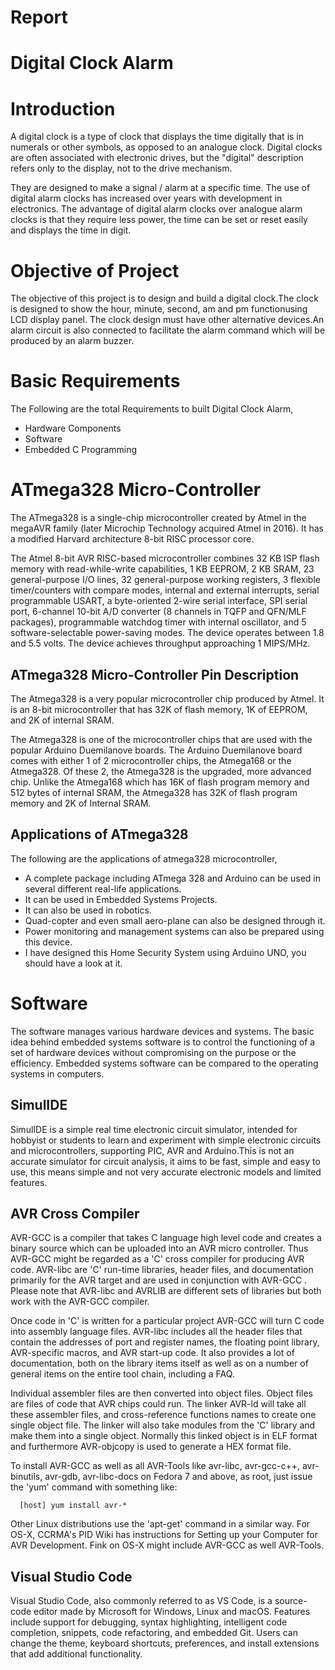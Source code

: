<h1>
  Report<br>
  
# Digital Clock Alarm 

# Introduction
A digital clock is a type of clock that displays the time digitally that is  in numerals or other symbols, as opposed to an analogue clock. Digital clocks are often associated with electronic drives, but the "digital" description refers only to the display, not to the drive mechanism.

They are designed to make a signal / alarm at a specific time. The use of digital alarm clocks has increased over years with development in electronics. The advantage of digital alarm clocks over analogue alarm clocks is that they require less power, the time can be set or reset easily and displays the time in digit.

# Objective of Project
The objective of this project is to design and build a digital clock.The clock is designed to show the hour, minute, second, am and pm functionusing LCD display panel. The clock design must have other alternative devices.An alarm circuit is also connected to facilitate the alarm command which will be produced by an alarm buzzer.
# Basic Requirements
The Following are the total Requirements to built Digital Clock Alarm,
* Hardware Components
* Software
* Embedded C Programming
# ATmega328 Micro-Controller
The ATmega328 is a single-chip microcontroller created by Atmel in the megaAVR family (later Microchip Technology acquired Atmel in 2016). It has a modified Harvard architecture 8-bit RISC processor core.

The Atmel 8-bit AVR RISC-based microcontroller combines 32 KB ISP flash memory with read-while-write capabilities, 1 KB EEPROM, 2 KB SRAM, 23 general-purpose I/O lines, 32 general-purpose working registers, 3 flexible timer/counters with compare modes, internal and external interrupts, serial programmable USART, a byte-oriented 2-wire serial interface, SPI serial port, 6-channel 10-bit A/D converter (8 channels in TQFP and QFN/MLF packages), programmable watchdog timer with internal oscillator, and 5 software-selectable power-saving modes. The device operates between 1.8 and 5.5 volts. The device achieves throughput approaching 1 MIPS/MHz.
  ## ATmega328 Micro-Controller Pin Description
The Atmega328 is a very popular microcontroller chip produced by Atmel. It is an 8-bit microcontroller that has 32K of flash memory, 1K of EEPROM, and 2K of internal SRAM.

The Atmega328 is one of the microcontroller chips that are used with the popular Arduino Duemilanove boards. The Arduino Duemilanove board comes with either 1 of 2 microcontroller chips, the Atmega168 or the Atmega328. Of these 2, the Atmega328 is the upgraded, more advanced chip. Unlike the Atmega168 which has 16K of flash program memory and 512 bytes of internal SRAM, the Atmega328 has 32K of flash program memory and 2K of Internal SRAM.
## Applications of ATmega328
The following are the applications of atmega328 microcontroller,
* A complete package including ATmega 328 and Arduino can be used in several different real-life applications.
* It can be used in Embedded Systems Projects.
* It can also be used in robotics.
* Quad-copter and even small aero-plane can also be designed through it.
* Power monitoring and management systems can also be prepared using this device.
* I have designed this Home Security System using Arduino UNO, you should have a look at it.
# Software
The software manages various hardware devices and systems. The basic idea behind embedded systems software is to control the functioning of a set of hardware devices without compromising on the purpose or the efficiency. Embedded systems software can be compared to the operating systems in computers.
## SimulIDE
SimulIDE is a simple real time electronic circuit simulator, intended for hobbyist or students to learn and experiment with simple electronic circuits and microcontrollers, supporting PIC, AVR and Arduino.This is not an accurate simulator for circuit analysis, it aims to be fast, simple and easy to use, this means simple and not very accurate electronic models and limited features.
  ## AVR Cross Compiler
AVR-GCC is a compiler that takes C language high level code and creates a binary source which can be uploaded into an AVR micro controller. Thus AVR-GCC might be regarded as a 'C' cross compiler for producing AVR code. AVR-libc are 'C' run-time libraries, header files, and documentation primarily for the AVR target and are used in conjunction with AVR-GCC . Please note that AVR-libc and AVRLIB are different sets of libraries but both work with the AVR-GCC compiler.

Once code in 'C' is written for a particular project AVR-GCC will turn C code into assembly language files. AVR-libc includes all the header files that contain the addresses of port and register names, the floating point library, AVR-specific macros, and AVR start-up code. It also provides a lot of documentation, both on the library items itself as well as on a number of general items on the entire tool chain, including a FAQ.

Individual assembler files are then converted into object files. Object files are files of code that AVR chips could run. The linker AVR-ld will take all these assembler files, and cross-reference functions names to create one single object file. The linker will also take modules from the 'C' library and make them into a single object. Normally this linked object is in ELF format and furthermore AVR-objcopy is used to generate a HEX format file.

To install AVR-GCC as well as all AVR-Tools like avr-libc, avr-gcc-c++, avr-binutils, avr-gdb, avr-libc-docs on Fedora 7 and above, as root, just issue the 'yum' command with something like:

      [host] yum install avr-*  
      
Other Linux distributions use the 'apt-get' command in a similar way. For OS-X, CCRMA's PID Wiki has instructions for Setting up your Computer for AVR Development. Fink on OS-X might include AVR-GCC as well AVR-Tools. 
## Visual Studio Code
Visual Studio Code, also commonly referred to as VS Code, is a source-code editor made by Microsoft for Windows, Linux and macOS. Features include support for debugging, syntax highlighting, intelligent code completion, snippets, code refactoring, and embedded Git. Users can change the theme, keyboard shortcuts, preferences, and install extensions that add additional functionality.

